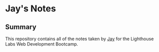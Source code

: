 # Jay's Notes
## Summary

This repository contains all of the notes taken by [Jay](https://github.com/jkteare) for the Lighthouse Labs Web Development Bootcamp.